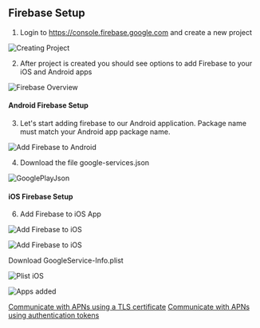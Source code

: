 ## Firebase Setup

1. Login to https://console.firebase.google.com and create a new project

![Creating Project](https://github.com/CrossGeeks/FirebasePushNotificationPlugin/blob/master/images/firebase-portal-create-project.png?raw=true)


2. After project is created you should see options to add Firebase to your iOS and Android apps

![Firebase Overview](https://github.com/CrossGeeks/FirebasePushNotificationPlugin/blob/master/images/firebase-overview.png?raw=true)

#### Android Firebase Setup

3. Let's start adding firebase to our Android application. Package name must match your Android app package name.

![Add Firebase to Android](https://github.com/CrossGeeks/FirebasePushNotificationPlugin/blob/master/images/firebase-portal-create-android-app.png?raw=true)

4. Download the file google-services.json

![GooglePlayJson](https://github.com/CrossGeeks/FirebasePushNotificationPlugin/blob/master/images/firebase-portal-android-json.png?raw=true)


#### iOS Firebase Setup

6. Add Firebase to iOS App

![Add Firebase to iOS](https://github.com/CrossGeeks/FirebasePushNotificationPlugin/blob/master/images/firebase-portal-add-ios-app.png?raw=true)

![Add Firebase to iOS](https://github.com/CrossGeeks/FirebasePushNotificationPlugin/blob/master/images/firebase-portal-create-ios-app.png?raw=true)

Download GoogleService-Info.plist

![Plist iOS](https://github.com/CrossGeeks/FirebasePushNotificationPlugin/blob/master/images/firebase-portal-ios-plist.png?raw=true)

![Apps added](https://github.com/CrossGeeks/FirebasePushNotificationPlugin/blob/master/images/firebase-portal-apps.png?raw=true)

[Communicate with APNs using a TLS certificate](http://help.apple.com/xcode/mac/current/#/dev11b059073?sub=dev1eb5dfe65)
[Communicate with APNs using authentication tokens](http://help.apple.com/xcode/mac/current/#/dev54d690a66?sub=dev1eb5dfe65)


